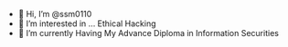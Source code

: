 - 👋 Hi, I’m @ssm0110
- 👀 I’m interested in ... Ethical Hacking 
- 🌱 I’m currently Having My Advance Diploma in Information Securities



<!---
ssm0110/ssm0110 is a ✨ special ✨ repository because its `README.md` (this file) appears on your GitHub profile.
You can click the Preview link to take a look at your changes.
--->

